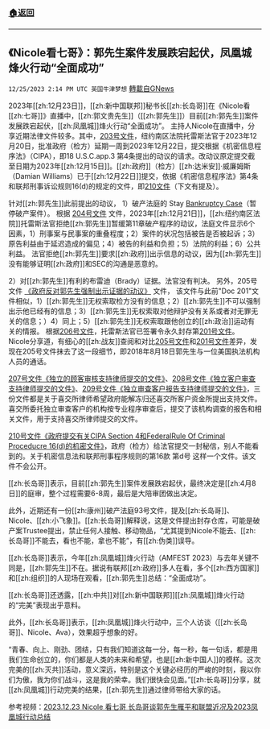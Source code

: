 ###  [:house:返回](README.md)
---


## 《Nicole看七哥》：郭先生案件发展跌宕起伏，凤凰城烽火行动“全面成功”
`12/25/2023 2:14 PM UTC 英国牛津梦想` [轉載自GNews](https://gnews.org/articles/2150009)

2023年[[zh:12月23日]]，[[zh:新中国联邦]]秘书长[[zh:长岛哥]]在《Nicole看[[zh:七哥]]》直播中，[[zh:郭文贵先生]]（[[zh:郭先生]]）目前[[zh:郭先生]]案件发展跌宕起伏，[[zh:凤凰城]]烽火行动“全面成功”。
主持人Nicole在直播中，分享近期法律文件较多。其中，[203号文件](https://nfscofficial.com/wp-content/uploads/2023/12/Case-23_cr_00118-Doc-203-CN.pdf)，纽约南区法院托雷斯法官于2023年12月20日，批准政府（检方）延期一周到2023年12月22日，提交根据《机密信息程序法》（CIPA），即18 U.S.C.app.3 第4条提出的动议的请求。改动议原定提交截至日期为2023年[[zh:12月15日]]。[[zh:政府]]（检方）[[zh:达米安]]·威廉姆斯（Damian Williams）已于[[zh:12月22日]]提交，依据《机密信息程序法》第4条和联邦刑事诉讼规则16(d)的规定的文件，即[210文件](https://nfscofficial.com/wp-content/uploads/2023/12/Case-23_cr_00118-Doc-210-CN.pdf)（下文有提及）。

针对[[zh:郭先生]]此前提出的动议，
1）破产法庭的 Stay [Bankruptcy Case](https://nfscofficial.com/wp-content/uploads/2023/11/Case-23_cr_00118-Doc-0129_cn.pdf)（暂停破产案件）。
根据 [204号文件](https://nfscofficial.com/wp-content/uploads/2023/12/Case-23_cr_00118-Doc-204.pdf) 文件，2023年[[zh:12月21日]]，[[zh:纽约南区法院]]托雷斯法官拒绝[[zh:郭先生]]暂缓第11章破产程序的动议，法庭文件显示6个因素，1）刑事案与民事案的重叠程度；2）案件的状况包括被告是否被起诉；3）原告利益由于延迟造成的偏见；4）被告的利益和负担；5）法院的利益；6）公共利益。
法官拒绝[[zh:郭先生]]要求[[zh:政府]]出示信息的动议，因为[[zh:郭先生]]没有能够证明[[zh:政府]]和SEC的沟通是恶意的。

2）对[[zh:郭先生]]有利的布雷迪（Brady）证据。法官没有判决。
另外，205号文件 [《政府反对郭先生强制出示证据的动议》](https://nfscofficial.com/wp-content/uploads/2023/12/Case-23_cr_00118-Doc-205.pdf) 文件，
该文件与此前"Doc 201"文件相似，1）[[zh:郭先生]]无权索取检方没有的信息；2）[[zh:郭先生]]不可以强制出示他已经有的信息；3）[[zh:郭先生]]无权索取对他辩护没有关系或者对无罪无关的信息；）4）同上；5）[[zh:郭先生]]无权索取跟他创立的[[zh:政治]]运动有关的情报。
根据[206号文件](https://nfscofficial.com/wp-content/uploads/2023/12/Case-23_cr_00118-Doc-206-CN.pdf)，托雷斯法官已签署令永久封存第[201号文件](https://nfscofficial.com/wp-content/uploads/2023/12/Case-23_cr_00118-Doc-201.pdf)。
Nicole分享道，有细心的[[zh:战友]]查阅和对比[205号文件](https://nfscofficial.com/wp-content/uploads/2023/12/Case-23_cr_00118-Doc-205.pdf)和[201号文件](https://nfscofficial.com/wp-content/uploads/2023/12/Case-23_cr_00118-Doc-201.pdf)差异，发现在205号文件抹去了这一段细节，即2018年8月18日郭先生与一位美国执法机构人员的通话。

[207号文件《独立的顾客审核支持律师提交的文件》](https://nfscofficial.com/wp-content/uploads/2023/12/Case-23_cr_00118-Doc-207.pdf)、[208号文件《独立客户审查支持律师提交的文件》](https://nfscofficial.com/wp-content/uploads/2023/12/Case-23_cr_00118-Doc-208.pdf)、[209号文件《独立审查客户报告支持律师提交的文件》](https://nfscofficial.com/wp-content/uploads/2023/12/Case-23_cr_00118-Doc-209.pdf)，三份文件都是关于喜交所律师希望政府能解冻归还喜交所客户资金所提出支持文件。喜交所委托独立审查客户的机构按专业程序审查后，提交了该机构调查的报告和相关文件，用于支持喜交所律师提交的文件。

[210号文件《政府提交有关CIPA Section 4和FederalRule Of Criminal Proceducre 16(d)的机密文件》](https://nfscofficial.com/wp-content/uploads/2023/12/Case-23_cr_00118-Doc-210-CN.pdf)，政府（检方）给法官提交一封秘信，别人不能看到的。关于机密信息法和联邦刑事程序规则的第16款 第d号 这样一个文件。该文件不会公开。

[[zh:长岛哥]]表示，目前[[zh:郭先生]]案件发展跌宕起伏，最终决定是[[zh:4月8日]]的庭审，整个过程需要6-8周，最后是大陪审团做出决定。

此外，近期还有一份[[zh:康州]]破产法庭93号文件，提及[[zh:长岛哥]]、Nicole、[[zh:小飞象]]。[[zh:长岛哥]]解释说，这是文件提出封存仓库，可能是破产案Trustee提出，禁止任何人接触、移动物品，“尤其提到Nicole不能去、[[zh:长岛哥]]不能去，看也不能，拿也不能”，有[[zh:伪类]]误导。

[[zh:长岛哥]]表示，今年[[zh:凤凰城]]烽火行动（AMFEST 2023）与去年关键不同是，[[zh:郭先生]]不在。据说有联邦[[zh:政府]]多人在看，多个[[zh:西方国家]]和[[zh:组织]]的人现场在观看，[[zh:郭先生]]总结：“全面成功”。

[[zh:长岛哥]]还透露，[[zh:中共]]对[[zh:新中国联邦]][[zh:凤凰城]]烽火行动的“完美”表现出乎意料。

此外，[[zh:长岛哥]]表示，[[zh:凤凰城]]烽火行动中，三个人访谈（[[zh:长岛哥]]、Nicole、Ava），效果超乎想象的好。

“青春、向上、刚劲、团结，只有我们知道这每一分，每一秒，每一句话，都是用我们生命创立的，你们都是人类的未来和希望，也是[[zh:新中国人]]的模样。这次完美的[[zh:灭共]]活动，意义深远，特别是这个关键必经历的严峻的时刻，我以你们为傲，我为你们战斗，这是我的荣幸。我们很快会见面。”[[zh:长岛哥]]分享，就[[zh:凤凰城]]行动完美的结果，[[zh:郭先生]]通过律师带给大家的话。

参考视频：[2023.12.23 Nicole 看七哥 长岛哥谈郭先生雁平和联盟近况及2023凤凰城行动总结](https://gettr.com/streaming/p2x2zo1ae05)
